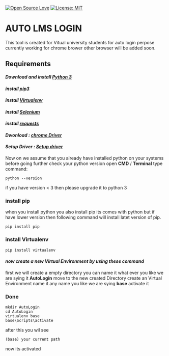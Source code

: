 [![Open Source Love](https://github.com/umair313/auto_login/blob/readme/misc/open-source.svg)](https://github.com/umair313/auto_login/blob/readme/misc)
[![License: MIT](https://img.shields.io/badge/License-MIT-green.svg)](https://opensource.org/licenses/MIT)

# AUTO LMS LOGIN 

This tool is created for Vitual university students for auto login perpose 
currently working for chrome brower other browser will be added soon.

## Requirements 

#### *Download and install [Python 3](https://www.python.org/)*

#### *install [pip3](https://pypi.org/project/pip/)*

#### *install [Virtualenv](https://pypi.org/project/virtualenv/)*

#### *install [Selenium](https://selenium-python.readthedocs.io/)*

#### *install [requests](https://pypi.org/project/requests/)*

#### *Dwonload : [chrome Driver](https://chromedriver.chromium.org/)*

#### *Setup Driver : [Setup driver](https://chromedriver.chromium.org/)*

Now on we assume that you already have installed python on your systems
before going further check your python version open **CMD** / **Terminal** type command:
````
python --version
````
if you have version < 3 then please upgrade it to python 3

### install pip
when you install python you also install pip its comes with python but if have lower version then following command 
will install latet version of pip.
````
pip install pip
````

### install Virtualenv
````
pip install virtualenv
````

#### *now create a new Virtual Environment by using these command*
first we will create a empty directory you can name it what ever you like we are sying it **AutoLogin**
move to the new created Directory
create an Virtual Environment name it any name you like we are sying **base** 
activate it
### Done

````
mkdir AutoLogin
cd AutoLogin
virtualenv base
base\Scripts\activate

````
after this you wil see
````
(base) your current path
````
now its activated











